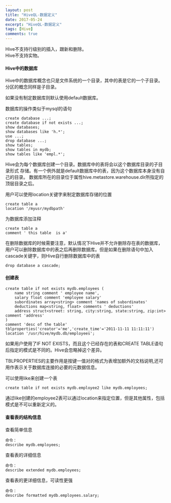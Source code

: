 ```yaml
---
layout: post
title: "HiveQL-数据定义"
date: 2017-05-24
excerpt: "HiveQL-数据定义"
tags: [Hive]
comments: true
---
```



Hive不支持行级别的插入，跟新和删除。  
Hive不支持实物。

#### Hive中的数据库

Hive中的数据库概念也只是文件系统的一个目录，其中的表是它的一个子目录。分区的概念同样是子目录。

如果没有制定数据库则默认使用default数据库。

数据库的操作类似于mysql的语句

```
create database ...;
create database if not exists ...;
show databases;
show databases like 'h.*';
use ...;
drop database ...;
show tables;
show tables in mydb;
show tables like 'empl.*';
```

Hive会为每个数据库创建一个目录。数据库中的表将会以这个数据库目录的子目录形式
存储。有一个例外就是default数据库中的表，因为这个数据库本身没有自己的目录。
数据库所在的目录位于属性hive.metastore.warehouse.dir所指定的顶层目录之后。

用户可以使用location关键字来制定数据库存储的位置

```
create table a
location '/myusr/mydbpath'
```

为数据库添加注释

```
create table a
comment ' this table  is a'
```

在删除数据库的时候需要注意，默认情况下Hive并不允许删除存在表的数据库，用户可以删除数据库中的表之后再删除数据库。但是如果在删除语句中加入cascade关键字，则Hive自行删除数据库中的表

```
drop database a cascade;
```


#### 创建表

```
create table if not exists mydb.employees (
    name string comment ' employee name',
    salary float comment 'employee salary'
    subordinates array<string> comment 'names of subordinates'
    deductions map<string, float> comments ' deductions'
    address struct<street: string, city:string, state:string, zip:int> comment 'address'
)
comment 'desc of the table'
tblproperties('creator'='me','create_time'='2011-11-11 11:11:11')
location '/usr/hive/mydb.db/employees';
```

如果用户使用了IF NOT EXISTS，而且这个已经存在的表和CREATE
TABLE语句后指定的模式是不同的。Hive会忽略掉这个差异。

TBLPROPERTIES的主要作用是按键一值对的格式为表增加额外的文档说明,还可用作表示关于数据库连接的必要的元数据信息。

可以使用like来创建一个表

```
create table if not exists mydb.employee2 like mydb.employees;
```

通过like创建的employee2表可以通过location来指定位置，但是其他属性，包括模式是不可以重新定义的。

#### 查看表的结构信息

查看简单信息

```
命令：
describe mydb.employees;
```

查看表的详细信息
```
命令：
describe extended mydb.employees;
```

查看表的更详细信息，可读性更强

```
命令：
describe formatted mydb.employees.salary;
```

